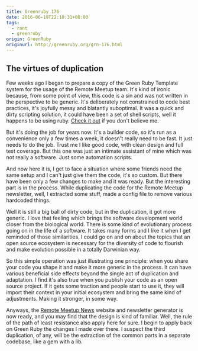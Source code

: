 ```yaml
---
title: Greenruby 176
date: 2016-06-19T22:10:31+08:00
tags:
  - rant
  - greenruby
origin: GreenRuby
originurl: http://greenruby.org/grn-176.html
---
```

## The virtues of duplication

Few weeks ago I began to prepare a copy of the Green Ruby Template system for
the usage of the Remote Meetup team. It's kind of ironic because, from some
point of view, this code is a sin and was not written in the perspective to be
generic. It's deliberately not constrained to code best practices, it's
joyfully messy and blatantly suboptimal. It was a quick and dirty scripting
solution, it could have been a set of shell scripts, well it happens to be
using ruby. [Check it out][grncode] if you don't believe me.

But it's doing the job for years now. It's a builder code, so it's run as a
convenience only a few times a week, it doesn't really need to be fast. It
just needs to do the job. Trust me I like good code, with clean design and
full test coverage. But this one was just an intimate assistant of mine which
was not really a software. Just some automation scripts.

And now here it is, I get to face a situation where some friends need the same
setup and I can't just give them the code, it's so custom. But there have been
only a few changes to make and it was ready. But the interesting part is in
the process. While duplicating the code for the Remote Meetup newsletter,
well, I extracted some stuff, made a config file to remove various hardcoded
things.

Well it is still a big ball of dirty code, but in the duplication, it got more
generic. I love that feeling which brings the software development world
closer from the biological world. There is some kind of evolutionary process
going on in the life of a software. It takes many forms and I like it when I
get reminded of those similarities. I could go on and on about the topics that
an open source ecosystem is necessary for the diversity of code to flourish
and make evolution possible in a totally Darwinian way.

So this simple operation was just illustrating one principle: when you share
your code you shape it and make it more generic in the process. It can have
various beneficial side effects beyond the single act of duplication and
adaptation. I find it's also true when you publish your code as an open source
project. If it gets some traction and people start to use it, they will import
their context in your initial ecosystem and bring the same kind of
adjustments. Making it stronger, in some way.

Anyways, the [Remote Meetup News][rmn] website and newsletter generator is now
ready, and you may find that the design is kind of familiar. Well, the rule of
the path of least resistance also apply here for sure. I begin to apply back
on Green Ruby the changes I made over there. I suspect the third duplication,
of any, will be the extraction of the common parts in a separate codebase,
like a gem with a lib.

[grncode]: https://github.com/greenruby/grn-static/blob/master/lib/builder.rb
[rmn]: http://remotemeetup.com/news/index.html 
